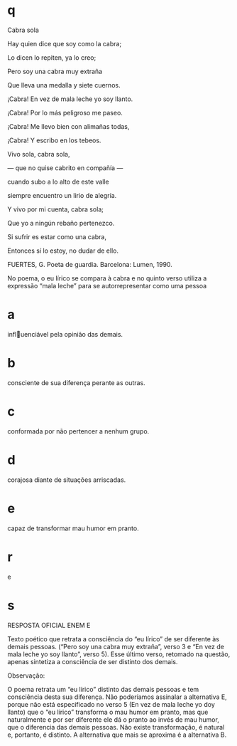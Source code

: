 # q
Cabra sola

Hay quien dice que soy como la cabra;

Lo dicen lo repiten, ya lo creo;

Pero soy una cabra muy extraña

Que lleva una medalla y siete cuernos.

¡Cabra! En vez de mala leche yo soy llanto.

¡Cabra! Por lo más peligroso me paseo.

¡Cabra! Me llevo bien con alimañas todas,

¡Cabra! Y escribo en los tebeos.

Vivo sola, cabra sola,

— que no quise cabrito en compañía —

cuando subo a lo alto de este valle

siempre encuentro un lirio de alegría.

Y vivo por mi cuenta, cabra sola;

Que yo a ningún rebaño pertenezco.

Si sufrir es estar como una cabra,

Entonces sí lo estoy, no dudar de ello.

FUERTES, G. Poeta de guardia. Barcelona: Lumen, 1990.

No poema, o eu lírico se compara à cabra e no quinto verso utiliza a expressão “mala leche” para se autorrepresentar como uma pessoa

# a
influenciável pela opinião das demais.

# b
consciente de sua diferença perante as outras.

# c
conformada por não pertencer a nenhum grupo.

# d
corajosa diante de situações arriscadas.

# e
capaz de transformar mau humor em pranto.

# r
e

# s
RESPOSTA OFICIAL ENEM E

Texto poético que retrata a consciência do “eu lírico” de ser diferente às demais pessoas. (“Pero soy una cabra muy extraña”, verso 3 e “En vez de mala leche yo soy llanto”, verso 5). Esse último verso, retomado na questão, apenas sintetiza a consciência de ser distinto dos demais.

Observação:

O poema retrata um “eu lírico” distinto das demais pessoas e tem consciência desta sua diferença. Não poderíamos assinalar a alternativa E, porque não está especificado no verso 5 (En vez de mala leche yo doy llanto) que o “eu lírico” transforma o mau humor em pranto, mas que naturalmente e por ser diferente ele dá o pranto ao invés de mau humor, que o diferencia das demais pessoas. Não existe transformação, é natural e, portanto, é distinto. A alternativa que mais se aproxima é a alternativa B.
